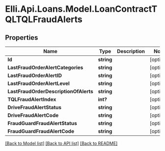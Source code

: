 # Elli.Api.Loans.Model.LoanContractTQLTQLFraudAlerts
## Properties

Name | Type | Description | Notes
------------ | ------------- | ------------- | -------------
**Id** | **string** |  | [optional] 
**LastFraudOrderAlertCategories** | **string** |  | [optional] 
**LastFraudOrderAlertID** | **string** |  | [optional] 
**LastFraudOrderAlertLevel** | **string** |  | [optional] 
**LastFraudOrderDescriptionOfAlerts** | **string** |  | [optional] 
**TQLFraudAlertIndex** | **int?** |  | [optional] 
**DriveFraudAlertStatus** | **string** |  | [optional] 
**DriveFraudAlertCode** | **string** |  | [optional] 
**FraudGuardFraudAlertStatus** | **string** |  | [optional] 
**FraudGuardFraudAlertCode** | **string** |  | [optional] 

[[Back to Model list]](../README.md#documentation-for-models) [[Back to API list]](../README.md#documentation-for-api-endpoints) [[Back to README]](../README.md)


